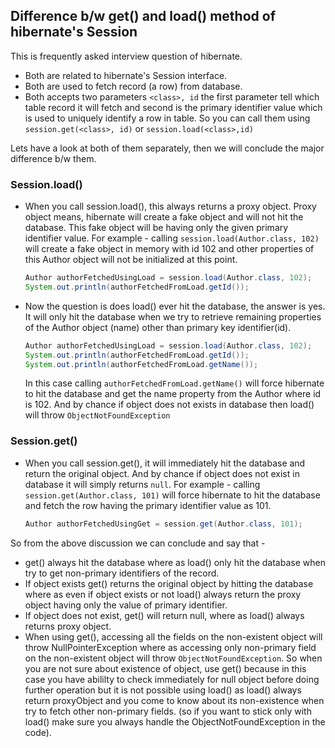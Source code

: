 ## Difference b/w get() and load() method of hibernate's Session
This is frequently asked interview question of hibernate.
* Both are related to hibernate's Session interface.
* Both are used to fetch record (a row) from database. 
* Both accepts two parameters `<class>, id` the first parameter tell which table record it will fetch and second is the primary identifier value which is used to uniquely identify a row in table. So you can call them using `session.get(<class>, id)` or `session.load(<class>,id)`

Lets have a look at both of them separately, then we will conclude the major difference b/w them.

### Session.load()
* When you call session.load(), this always returns a proxy object. Proxy object means, hibernate will create a fake object and will not hit the database. This fake object will be having only the given primary identifier value. For example - calling `session.load(Author.class, 102)` will create a fake object in memory with id 102 and other properties of this Author object will not be initialized at this point.
  ```java
  Author authorFetchedUsingLoad = session.load(Author.class, 102);
  System.out.println(authorFetchedFromLoad.getId());
  ```
* Now the question is does load() ever hit the database, the answer is yes. It will only hit the database when we try to retrieve remaining properties of the Author object (name) other than primary key identifier(id).
  ```java
  Author authorFetchedUsingLoad = session.load(Author.class, 102);
  System.out.println(authorFetchedFromLoad.getId());
  System.out.println(authorFetchedFromLoad.getName());
  ```
  In this case calling `authorFetchedFromLoad.getName()` will force hibernate to hit the database and get the name property from the Author where id is 102. And by chance if object does not exists in database then load() will throw `ObjectNotFoundException`
  
### Session.get()
* When you call session.get(), it will immediately hit the database and return the original object. And by chance if object does not exist in database it will simply returns `null`. For example - calling `session.get(Author.class, 101)` will force hibernate to hit the database and fetch the row having the primary identifier value as 101. 
  ```java
  Author authorFetchedUsingGet = session.get(Author.class, 101);
  ```

So from the above discussion we can conclude and say that -
* get() always hit the database where as load() only hit the database when try to get non-primary identifiers of the record.
* If object exists get() returns the original object by hitting the database where as even if object exists or not load() always return the proxy object having only the value of primary identifier.
* If object does not exist, get() will return null, where as load() always returns proxy object.
* When using get(), accessing all the fields on the non-existent object will throw NullPointerException where as accessing only non-primary field on the non-existent object will throw `ObjectNotFoundException`. So when you are not sure about existence of object, use get() because in this case you have abililty to check immediately for null object before doing further operation but it is not possible using load() as load() always return proxyObject and you come to know about its non-existence when try to fetch other non-primary fields. (so if you want to stick only with load() make sure you always handle the ObjectNotFoundException in the code).
